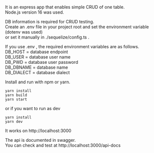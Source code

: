 It is an express app that enables simple CRUD of one table.  
Node.js version 16 was used.

DB information is required for CRUD testing.  
Create an .env file in your project root and set the environment variable (dotenv was used)  
 or set it manually in ./sequelize/config.ts .

If you use .env , the required environment variables are as follows.  
DB_HOST = database endpoint  
DB_USER = database user name  
DB_PWD = database user password  
DB_DBNAME = database name  
DB_DIALECT = database dialect

Install and run with npm or yarn.

```
yarn install
yarn build
yarn start
```

or if you want to run as dev

```
yarn install
yarn dev
```

It works on http://localhost:3000

The api is documented in swagger.  
You can check and test at http://localhost:3000/api-docs

